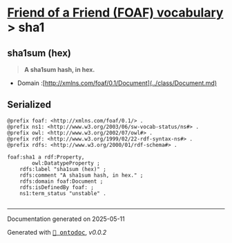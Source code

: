 # [Friend of a Friend (FOAF) vocabulary](../homepage.md) > sha1

## sha1sum (hex)

> **A sha1sum hash, in hex.**



- Domain :[http://xmlns.com/foaf/0.1/Document](../class/Document.md)

## Serialized

```ttl
@prefix foaf: <http://xmlns.com/foaf/0.1/> .
@prefix ns1: <http://www.w3.org/2003/06/sw-vocab-status/ns#> .
@prefix owl: <http://www.w3.org/2002/07/owl#> .
@prefix rdf: <http://www.w3.org/1999/02/22-rdf-syntax-ns#> .
@prefix rdfs: <http://www.w3.org/2000/01/rdf-schema#> .

foaf:sha1 a rdf:Property,
        owl:DatatypeProperty ;
    rdfs:label "sha1sum (hex)" ;
    rdfs:comment "A sha1sum hash, in hex." ;
    rdfs:domain foaf:Document ;
    rdfs:isDefinedBy foaf: ;
    ns1:term_status "unstable" .


```

---

Documentation generated on 2025-05-11

Generated with <kbd>[📑 ontodoc](https://github.com/StephaneBranly/ontodoc)</kbd>, *v0.0.2*